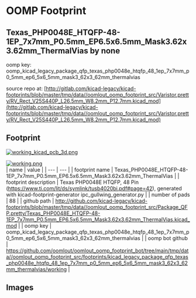 # OOMP Footprint  
## Texas_PHP0048E_HTQFP-48-1EP_7x7mm_P0.5mm_EP6.5x6.5mm_Mask3.62x3.62mm_ThermalVias  by none  
  
oomp key: oomp_kicad_legacy_package_qfp_texas_php0048e_htqfp_48_1ep_7x7mm_p0_5mm_ep6_5x6_5mm_mask3_62x3_62mm_thermalvias  
  
source repo at: [http://gitlab.com/kicad-legacy/kicad-footprints/blob/master/tmp/data//oomlout_oomp_footprint_src/Varistor.pretty/RV_Rect_V25S440P_L26.5mm_W8.2mm_P12.7mm.kicad_mod](http://gitlab.com/kicad-legacy/kicad-footprints/blob/master/tmp/data//oomlout_oomp_footprint_src/Varistor.pretty/RV_Rect_V25S440P_L26.5mm_W8.2mm_P12.7mm.kicad_mod)  
## Footprint  
  
[![working_kicad_pcb_3d.png](working_kicad_pcb_3d_600.png)](working_kicad_pcb_3d.png)  
  
[![working.png](working_600.png)](working.png)  
| name | value | 
| --- | --- | 
| footprint name | Texas_PHP0048E_HTQFP-48-1EP_7x7mm_P0.5mm_EP6.5x6.5mm_Mask3.62x3.62mm_ThermalVias | 
| footprint description | Texas PHP0048E HTQFP, 48 Pin (https://www.ti.com/lit/ds/symlink/tusb4020bi.pdf#page=42), generated with kicad-footprint-generator ipc_gullwing_generator.py | 
| number of pads | 88 | 
| github path | http://github.com/kicad-legacy/kicad-footprints/blob/master/tmp/data//oomlout_oomp_footprint_src/Package_QFP.pretty/Texas_PHP0048E_HTQFP-48-1EP_7x7mm_P0.5mm_EP6.5x6.5mm_Mask3.62x3.62mm_ThermalVias.kicad_mod | 
| oomp key | oomp_kicad_legacy_package_qfp_texas_php0048e_htqfp_48_1ep_7x7mm_p0_5mm_ep6_5x6_5mm_mask3_62x3_62mm_thermalvias | 
| oomp bot github | https://github.com/oomlout/oomlout_oomp_footprint_bot/tree/main/tmp/data//oomlout_oomp_footprint_src/footprints/kicad_legacy_package_qfp_texas_php0048e_htqfp_48_1ep_7x7mm_p0_5mm_ep6_5x6_5mm_mask3_62x3_62mm_thermalvias/working | 
## Images  
